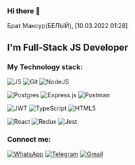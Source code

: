 ### Hi there 👋

Брат Мансур(БЕЛЫЙ), [10.03.2022 01:28]
## I'm Full-Stack JS Developer

### My Technology stack:

![JS](https://img.shields.io/badge/JavaScript-grey?style=for-the-badge&logo=javaScript)
![Git](https://img.shields.io/badge/Git-grey?style=for-the-badge&logo=git)
![NodeJS](https://img.shields.io/badge/NodeJS-grey?style=for-the-badge&logo=node.JS)

![Postgres](https://img.shields.io/badge/postgres-grey.svg?style=for-the-badge&logo=postgresql&logoColor=white)
![Express.js](https://img.shields.io/badge/express.js-%23404d59.svg?style=for-the-badge&logo=express&logoColor=%2361DAFB)
![Postman](https://img.shields.io/badge/Postman-grey?style=for-the-badge&logo=postman)

![JWT](https://img.shields.io/badge/JWT-grey?style=for-the-badge&logo=JSON%20web%20tokens)
![TypeScript](https://img.shields.io/badge/TypeScript-grey?style=for-the-badge&logo=typeScript)
![HTML5](https://img.shields.io/badge/html5-grey.svg?style=for-the-badge&logo=html5&logoColor=white)

![React](https://img.shields.io/badge/react-grey.svg?style=for-the-badge&logo=react&logoColor=%2361DAFB)
![Redux](https://img.shields.io/badge/redux-grey.svg?style=for-the-badge&logo=redux&logoColor=white)
![Jest](https://img.shields.io/badge/-jest-grey?style=for-the-badge&logo=jest&logoColor=white)

### Connect me:

[![WhatsApp](https://img.shields.io/badge/WhatsApp-25D366?style=for-the-badge&logo=whatsapp&logoColor=white)](https://wa.me/79889008866)
[![Telegram](https://img.shields.io/badge/Telegram-2CA5E0?style=for-the-badge&logo=telegram&logoColor=white)](https://t.me/mansurPro)
[![Gmail](https://img.shields.io/badge/Mail-D14836?style=for-the-badge&logo=gmail&logoColor=white)](mailto:sir.makhmutov@gmail.com)
